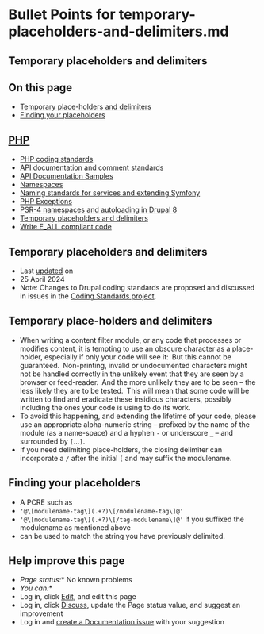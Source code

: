 # Bullet Points for temporary-placeholders-and-delimiters.md


## Temporary placeholders and delimiters

## On this page
- [Temporary place-holders and delimiters](/docs/develop/coding-standards/temporary-placeholders-and-delimiters#s-temporary-place-holders-and-delimiters)
- [Finding your placeholders](/docs/develop/coding-standards/temporary-placeholders-and-delimiters#s-finding-your-placeholders)

## [PHP](/docs/develop/standards/php)
- [PHP coding standards](/docs/develop/standards/php/php-coding-standards)
- [API documentation and comment standards](/docs/develop/standards/php/api-documentation-and-comment-standards)
- [API Documentation Samples](/docs/develop/standards/php/api-documentation-examples)
- [Namespaces](/docs/develop/coding-standards/namespaces)
- [Naming standards for services and extending Symfony](/docs/develop/coding-standards/naming-standards-for-services-and-extending-symfony)
- [PHP Exceptions](/docs/develop/coding-standards/php-exceptions)
- [PSR-4 namespaces and autoloading in Drupal 8](/docs/develop/standards/php/psr-4-namespaces-and-autoloading-in-drupal-8)
- [Temporary placeholders and delimiters](/docs/develop/coding-standards/temporary-placeholders-and-delimiters)
- [Write E\_ALL compliant code](/docs/develop/coding-standards/write-e_all-compliant-code)

## Temporary placeholders and delimiters
- Last [updated](/node/209715/discuss) on
- 25 April 2024
- Note: Changes to Drupal coding standards are proposed and discussed in issues in the [Coding Standards project](/project/coding_standards).

## [](#s-temporary-place-holders-and-delimiters "Permalink to this headline")Temporary place-holders and delimiters
- When writing a content filter module, or any code that processes or modifies content, it is tempting to use an obscure character as a place-holder, especially if only your code will see it: But this cannot be guaranteed. Non-printing, invalid or undocumented characters might not be handled correctly in the unlikely event that they are seen by a browser or feed-reader. And the more unlikely they are to be seen – the less likely they are to be tested. This will mean that some code will be written to find and eradicate these insidious characters, possibly including the ones your code is using to do its work.
- To avoid this happening, and extending the lifetime of your code, please use an appropriate alpha-numeric string – prefixed by the name of the module (as a name-space) and a hyphen `-` or underscore `_` – and surrounded by `[`…`]`.
- If you need delimiting place-holders, the closing delimiter can incorporate a `/` after the initial `[` and may suffix the modulename.

## [](#s-finding-your-placeholders "Permalink to this headline")Finding your placeholders
- A PCRE such as
- `'@\[modulename-tag\](.+?)\[/modulename-tag\]@'`
- `'@\[modulename-tag\](.+?)\[/tag-modulename\]@'` if you suffixed the modulename as mentioned above
- can be used to match the string you have previously delimited.

## Help improve this page
- *Page status:** No known problems
- *You can:**
- Log in, click [Edit](/node/209715/edit), and edit this page
- Log in, click [Discuss](/node/209715/discuss), update the Page status value, and suggest an improvement
- Log in and [create a Documentation issue](/node/add/project-issue/documentation?title=Suggestion%20for%3A%20%28209715%29%20Temporary%20placeholders%20and%20delimiters) with your suggestion